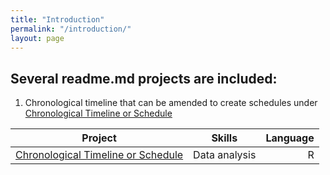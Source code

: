```yaml
---
title: "Introduction"
permalink: "/introduction/"
layout: page
---
```


## Several readme.md projects are included: 
1. Chronological timeline that can be amended to create schedules under [Chronological Timeline or Schedule](_posts\2022-12-18-Chronological_timeline.README.md)

|Project|Skills|Language|
|-------|:----:|-------:|
| [Chronological Timeline or Schedule](_posts\2022-12-18-Chronological_timeline.README.md)| Data analysis | R |
